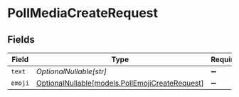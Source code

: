 # PollMediaCreateRequest


## Fields

| Field                                                                                  | Type                                                                                   | Required                                                                               | Description                                                                            |
| -------------------------------------------------------------------------------------- | -------------------------------------------------------------------------------------- | -------------------------------------------------------------------------------------- | -------------------------------------------------------------------------------------- |
| `text`                                                                                 | *OptionalNullable[str]*                                                                | :heavy_minus_sign:                                                                     | N/A                                                                                    |
| `emoji`                                                                                | [OptionalNullable[models.PollEmojiCreateRequest]](../models/pollemojicreaterequest.md) | :heavy_minus_sign:                                                                     | N/A                                                                                    |